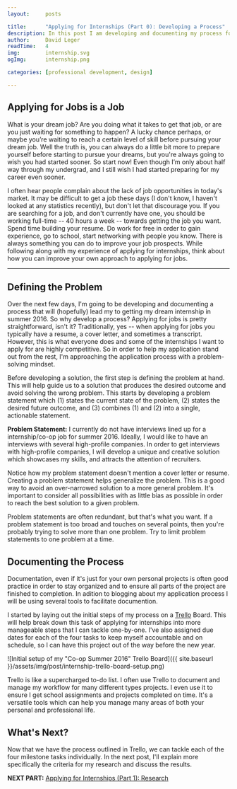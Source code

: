 ```yaml
---
layout:     posts

title:      "Applying for Internships (Part 0): Developing a Process"
description: In this post I am developing and documenting my process for getting the internship I want in Summer 2016.
author:     David Leger
readTime:   4
img:        internship.svg
ogImg:      internship.png

categories: [professional development, design]

---
```


<style>
    .logo-img{
        box-shadow: 0 0 0 white !important;
        max-width: 400px !important;
        max-height: 150px;
    }
</style>

## Applying for Jobs is a Job

What is your dream job? Are you doing what it takes to get that job, or are you just waiting for something to happen? A lucky chance perhaps, or maybe you’re waiting to reach a certain level of skill before pursuing your dream job. Well the truth is, you can always do a little bit more to prepare yourself before starting to pursue your dreams, but you're always going to wish you had started sooner. So start now! Even though I’m only about half way through my undergrad, and I still wish I had started preparing for my career even sooner. 

I often hear people complain about the lack of job opportunities in today's market. It may be difficult to get a job these days (I don't know, I haven't looked at any statistics recently), but don't let that discourage you. If you are searching for a job, and don't currently have one, you should be working full-time -- 40 hours a week -- towards getting the job you want. Spend time building your resume. Do work for free in order to gain experience, go to school, start networking with people you know. There is always something you can do to improve your job prospects. While following along with my experience of applying for internships, think about how you can improve your own approach to applying for jobs.

***

## Defining the Problem

Over the next few days, I'm going to be developing and documenting a process that will (hopefully) lead my to getting my dream internship in summer 2016. So why develop a process? Applying for jobs is pretty straightforward, isn't it? Traditionally, yes -- when applying for jobs you typically have a resume, a cover letter, and sometimes a transcript. However, this is what everyone does and some of the internships I want to apply for are highly competitive. So in order to help my application stand out from the rest, I'm approaching the application process with a problem-solving mindset.

Before developing a solution, the first step is defining the problem at hand. This will help guide us to a solution that produces the desired outcome and avoid solving the wrong problem. This starts by developing a problem statement which (1) states the current state of the problem, (2) states the desired future outcome, and (3) combines (1) and (2) into a single, actionable statement.

**Problem Statement:** I currently do not have interviews lined up for a internship/co-op job for summer 2016. Ideally, I would like to have an interviews with several high-profile companies. In order to get interviews with high-profile companies, I will develop a unique and creative solution which showcases my skills, and attracts the attention of recruiters.

Notice how my problem statement doesn't mention a cover letter or resume. Creating a problem statement helps generalize the problem. This is a good way to avoid an over-narrowed solution to a more general problem. It's important to consider all possibilities with as little bias as possible in order to reach the best solution to a given problem.

Problem statements are often redundant, but that's what you want. If a problem statement is too broad and touches on several points, then you're probably trying to solve more than one problem. Try to limit problem statements to one problem at a time.

## Documenting the Process 

Documentation, even if it's just for your own personal projects is often good practice in order to stay organized and to ensure all parts of the project are finished to completion. In adition to blogging about my application process I will be using several tools to facilitate documention.

I started by laying out the initial steps of my process on a [Trello](http://www.trello.com/) Board. This will help break down this task of applying for internships into more manageable steps that I can tackle one-by-one. I've also assigned due dates for each of the four tasks to keep myself accountable and on schedule, so I can have this project out of the way before the new year.

![Initial setup of my "Co-op Summer 2016" Trello Board]({{ site.baseurl }}/assets/img/post/internship-trello-board-setup.png)


Trello is like a supercharged to-do list. I often use Trello to document and manage my workflow for many different types projects. I even use it to ensure I get school assignments and projects completed on time. It's a versatile tools which can help you manage many areas of both your personal and professional life. 

## What's Next?

Now that we have the process outlined in Trello, we can tackle each of the four milestone tasks individually. In the next post, I'll explain more specifically the criteria for my research and discuss the results.

**NEXT PART:** [Applying for Internships (Part 1): Research]({{page.next.url}})
